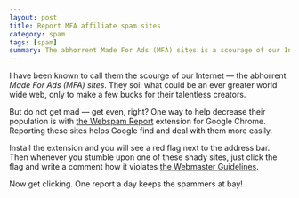 ```yaml
---
layout: post
title: Report MFA affiliate spam sites
category: spam
tags: [spam]
summary: The abhorrent Made For Ads (MFA) sites is a scourage of our Internet. But do not get mad — get even, right?
---
```

I have been known to call them the scourge of our Internet — the abhorrent *Made For Ads (MFA) sites*. They soil what could be an ever greater world wide web, only to make a few bucks for their talentless creators.

But do not get mad — get even, right? One way to help decrease their population is with [the Webspam Report](https://chrome.google.com/webstore/detail/google-webspam-report-by/efinmbicabejjhjafeidhfbojhnfiepj) extension for Google Chrome. Reporting these sites helps Google find and deal with them more easily.

Install the extension and you will see a red flag next to the address bar. Then whenever you stumble upon one of these shady sites, just click the flag and write a comment how it violates [the Webmaster Guidelines](https://support.google.com/webmasters/bin/answer.py?hl=en&answer=35769).

Now get clicking. One report a day keeps the spammers at bay!
